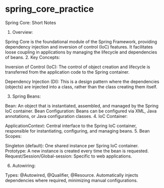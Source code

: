 # spring_core_practice


Spring Core: Short Notes
1. Overview:

Spring Core is the foundational module of the Spring Framework, providing dependency injection and inversion of control (IoC) features. It facilitates loose coupling in applications by managing the lifecycle and dependencies of beans.
2. Key Concepts:

Inversion of Control (IoC): The control of object creation and lifecycle is transferred from the application code to the Spring container.

Dependency Injection (DI): This is a design pattern where the dependencies (objects) are injected into a class, rather than the class creating them itself.

3. Spring Beans:

Bean: An object that is instantiated, assembled, and managed by the Spring IoC container.
Bean Configuration: Beans can be configured via XML, Java annotations, or Java configuration classes.
4. IoC Container:

ApplicationContext: Central interface to the Spring IoC container, responsible for instantiating, configuring, and managing beans.
5. Bean Scopes:

Singleton (default): One shared instance per Spring IoC container.
Prototype: A new instance is created every time the bean is requested.
Request/Session/Global-session: Specific to web applications.

6. Autowiring:

Types: @Autowired, @Qualifier, @Resource.
Automatically injects dependencies where required, minimizing manual configurations.

